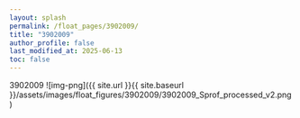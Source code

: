 ```yaml
---
layout: splash
permalink: /float_pages/3902009/
title: "3902009"
author_profile: false
last_modified_at: 2025-06-13
toc: false
---
```

 
3902009
![img-png]({{ site.url }}{{ site.baseurl }}/assets/images/float_figures/3902009/3902009_Sprof_processed_v2.png)